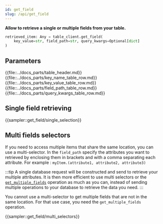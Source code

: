 ```yaml
---
id: get_field
slug: /api/get_field
---
```


**Allow to retrieve a single or multiple fields from your table.**

```python
retrieved_item: Any = table_client.get_field(
    key_value=str, field_path=str, query_kwargs=Optional[dict]
)
```

## Parameters

{{file::../docs_parts/table_header.md}}
{{file::../docs_parts/key_name_table_row.md}}
{{file::../docs_parts/key_value_table_row.md}}
{{file::../docs_parts/field_path_table_row.md}}
{{file::../docs_parts/query_kwargs_table_row.md}}


## Single field retrieving
{{sampler::get_field/single_selection}}

## Multi fields selectors

If you need to access multiple items that share the same location, you can use a multi-selector. In the ```field_path```
specify the attributes you want to retrieved by enclosing them in brackets and with a comma separating each attribute.
For example : ```myItem.(attribute1, attribute2, attribute3)```

:::tip
A single database request will be constructed and send to retrieve your multiple attributes. It is then more efficient 
to use multi selectors or the [```get_multiple_fields```](./get_multiple_fields) operation as much as you can, instead of sending multiple 
operations to your database to retrieve the data you need.
:::

You cannot use a multi-selector to get multiple fields that are not in the same location. For that use case, you need
the ```get_multiple_fields``` operation.


{{sampler::get_field/multi_selectors}}
 